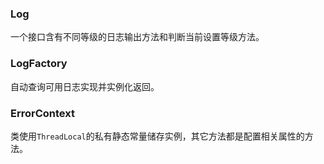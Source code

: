 ### Log

一个接口含有不同等级的日志输出方法和判断当前设置等级方法。

### LogFactory

自动查询可用日志实现并实例化返回。

### ErrorContext

类使用```ThreadLocal```的私有静态常量储存实例，其它方法都是配置相关属性的方法。